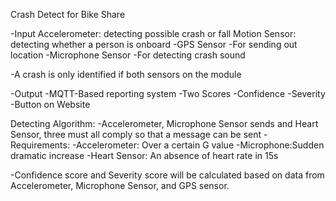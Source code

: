 Crash Detect for Bike Share

-Input
 Accelerometer: detecting possible crash or fall
 Motion Sensor: detecting whether a person is onboard
 -GPS Sensor
  -For sending out location
 -Microphone Sensor
  -For detecting crash sound

-A crash is only identified if both sensors on the module

-Output
 -MQTT-Based reporting system
 -Two Scores
  -Confidence
  -Severity
 -Button on Website

Detecting Algorithm:
 -Accelerometer, Microphone Sensor sends and Heart Sensor, three must all comply so that a message can be sent
 -Requirements:
  -Accelerometer: Over a certain G value
  -Microphone:Sudden dramatic increase
  -Heart Sensor: An absence of heart rate in 15s

 -Confidence score and Severity score will be calculated based on data from Accelerometer, Microphone Sensor, and GPS sensor.
